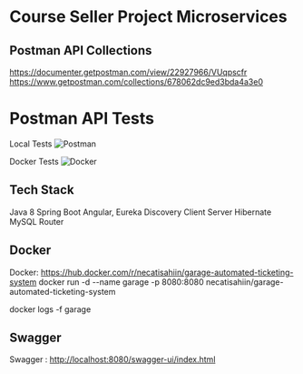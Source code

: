 # Course Seller Project Microservices


## Postman API Collections
https://documenter.getpostman.com/view/22927966/VUqpscfr
https://www.getpostman.com/collections/678062dc9ed3bda4a3e0

# Postman API Tests

Local Tests
![Postman](https://user-images.githubusercontent.com/17224549/159177131-7ebebbe9-de12-4d3a-be3e-f3744115a41d.gif)

Docker Tests
![Docker](https://user-images.githubusercontent.com/17224549/159177174-36af4969-800f-47c1-b573-c1d12c24d06c.gif)


## Tech Stack

Java 8
Spring Boot
Angular,
Eureka Discovery Client
Server
Hibernate
MySQL
Router


## Docker

Docker: https://hub.docker.com/r/necatisahiin/garage-automated-ticketing-system
docker run -d --name garage -p 8080:8080 necatisahiin/garage-automated-ticketing-system

docker logs -f garage

## Swagger

Swagger : [http://localhost:8080/swagger-ui/index.html](http://localhost:8080/swagger-ui/index.html)

```
